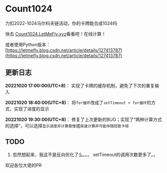# Count1024

力扣2022-1024马尔科夫链活动，你的卡牌能合成1024吗

快去 [Count1024.LetMeFly.xyz](https://count1024.letmefly.xyz/)看看吧！在线计算！

或者使用Python版本：[https://letmefly.blog.csdn.net/article/details/127413787](https://letmefly.blog.csdn.net/article/details/127413787)


## 更新日志

**20221020 17:00:00(UTC+8)**： 实现了卡牌的缓存机制，避免了下次的重复输入

**20221020 18:40:00(UTC+8)**： 将```for循环```改成了```setTimeout + for循环```的方式，实现了进度的显示

**20221020 19:30:00(UTC+8)**： 修复了上次更新的BUG；实现了“两种计算方式的选择”，可以选择```显示进度并计算极慢```或```疾速计算并可能伴随短暂卡顿```

## TODO

1. 忽然想起来，我这不是反向优化了么。。。 setTimeout的调用次数更多了。。

欢迎各位大佬的PR
